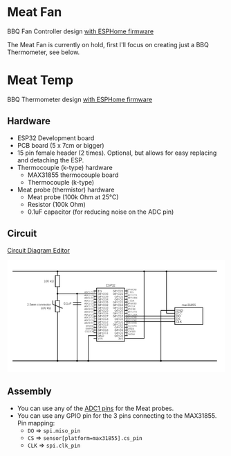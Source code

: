 # Meat Fan
BBQ Fan Controller design [with ESPHome firmware](meat-fan.yaml)

The Meat Fan is currently on hold, first I'll focus on creating just a BBQ Thermometer, see below.

# Meat Temp
BBQ Thermometer design [with ESPHome firmware](meat-temp.yaml)

## Hardware
- ESP32 Development board
- PCB board (5 x 7cm or bigger)
- 15 pin female header (2 times). Optional, but allows for easy replacing and detaching the ESP.
- Thermocouple (k-type) hardware 
    - MAX31855 thermocouple board
    - Thermocouple (k-type)
- Meat probe (thermistor) hardware
    - Meat probe (100k Ohm at 25°C)
    - Resistor (100k Ohm)
    - 0.1uF capacitor (for reducing noise on the ADC pin)

## Circuit
[Circuit Diagram Editor](https://www.circuit-diagram.org/editor/c/9313d815a8be4280a69bf171004afa7a)

[![Circuit](meat-temp-circuit.png)](https://www.circuit-diagram.org/editor/c/9313d815a8be4280a69bf171004afa7a)

## Assembly
- You can use any of the [ADC1 pins](https://esphome.io/components/sensor/adc.html#esp32-pins) for the Meat probes.
- You can use any GPIO pin for the 3 pins connecting to the MAX31855. Pin mapping:
  - `DO` => `spi.miso_pin`
  - `CS` => `sensor[platform=max31855].cs_pin`
  - `CLK` => `spi.clk_pin`
